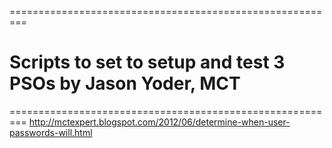 =========================================================
# Scripts to set to setup and test 3 PSOs by Jason Yoder, MCT
=========================================================
http://mctexpert.blogspot.com/2012/06/determine-when-user-passwords-will.html
